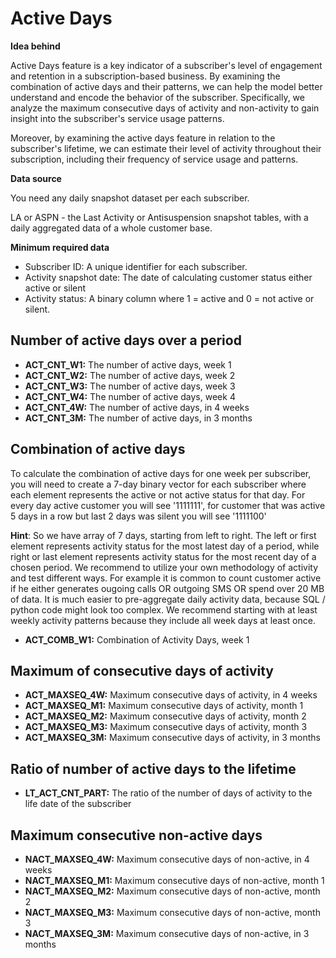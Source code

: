 
# Active Days

**Idea behind**

Active Days feature is a key indicator of a subscriber's level of engagement and retention in a subscription-based business. By examining the combination of active days and their patterns, we can help the model better understand and encode the behavior of the subscriber. Specifically, we analyze the maximum consecutive days of activity and non-activity to gain insight into the subscriber's service usage patterns.

Moreover, by examining the active days feature in relation to the subscriber's lifetime, we can estimate their level of activity throughout their subscription, including their frequency of service usage and patterns. 

**Data source**

You need any daily snapshot dataset per each subscriber.

LA or ASPN - the Last Activity or Antisuspension snapshot tables, with a daily aggregated data of a whole customer base.

**Minimum required data**

- Subscriber ID: A unique identifier for each subscriber.
- Activity snapshot date: The date of calculating customer status either active or silent
- Activity status: A binary column where 1 = active and 0 = not active or silent.

## Number of active days over a period

- **ACT_CNT_W1:**	The number of active days, week 1
- **ACT_CNT_W2:**	The number of active days, week 2
- **ACT_CNT_W3:**	The number of active days, week 3
- **ACT_CNT_W4:**	The number of active days, week 4
- **ACT_CNT_4W:**	The number of active days, in 4 weeks
- **ACT_CNT_3M:**	The number of active days, in 3 months

## Combination of active days
To calculate the combination of active days for one week per subscriber, you will need to create a 7-day binary vector for each subscriber where each element represents the active or not active status for that day. For every day active customer you will see '1111111', for customer that was active 5 days in a row but last 2 days was silent you will see '1111100'

**Hint**: So we have array of 7 days, starting from left to right. The left or first element represents activity status for the most latest day of a period, while right or last element represents activity status for the most recent day of a chosen period. We recommend to utilize your own methodology of activity and test different ways. For example it is common to count customer active if he either generates ougoing calls OR outgoing SMS OR spend over 20 MB of data. It is much easier to pre-aggregate daily activity data, because SQL / python code might look too complex. We recommend starting with at least weekly activity patterns because they include all week days at least once.

- **ACT_COMB_W1:**	Combination of Activity Days, week 1

## **Maximum of consecutive days of activity**

- **ACT_MAXSEQ_4W:**	Maximum consecutive days of activity, in 4 weeks
- **ACT_MAXSEQ_M1:**	Maximum  consecutive days of activity, month 1
- **ACT_MAXSEQ_M2:**	Maximum  consecutive days of activity, month 2
- **ACT_MAXSEQ_M3:**	Maximum  consecutive days of activity, month 3
- **ACT_MAXSEQ_3M:**	Maximum  consecutive days of activity, in 3 months

## Ratio of number of active days to the lifetime

- **LT_ACT_CNT_PART:**	The ratio of the number of days of activity to the life date of the subscriber

## Maximum consecutive non-active days

- **NACT_MAXSEQ_4W:**	Maximum  consecutive days of non-active, in 4 weeks
- **NACT_MAXSEQ_M1:**	Maximum  consecutive days of non-active, month 1
- **NACT_MAXSEQ_M2:**	Maximum  consecutive days of non-active, month 2
- **NACT_MAXSEQ_M3:**	Maximum  consecutive days of non-active, month 3
- **NACT_MAXSEQ_3M:**	Maximum  consecutive days of non-active, in 3 months
